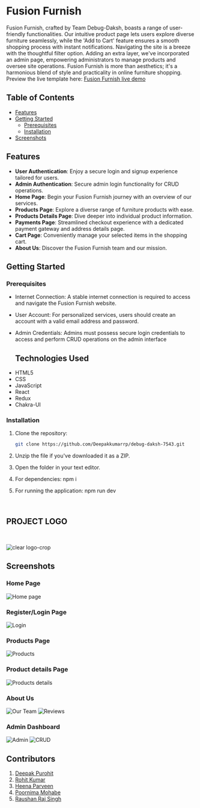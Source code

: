 # Fusion Furnish

Fusion Furnish, crafted by Team Debug-Daksh, boasts a range of user-friendly functionalities. Our intuitive product page lets users explore diverse furniture seamlessly, while the 'Add to Cart' feature ensures a smooth shopping process with instant notifications. Navigating the site is a breeze with the thoughtful filter option. Adding an extra layer, we've incorporated an admin page, empowering administrators to manage products and oversee site operations. Fusion Furnish is more than aesthetics; it's a harmonious blend of style and practicality in online furniture shopping.
Preview the live template here: [Fusion Furnish live demo](https://fusionfurnish.vercel.app/)

## Table of Contents
- [Features](#features)
- [Getting Started](#getting-started)
  - [Prerequisites](#prerequisites)
  - [Installation](#installation)
- [Screenshots](#Screenshots)


## Features

- **User Authentication**: Enjoy a secure login and signup experience tailored for users.
- **Admin Authentication**: Secure admin login functionality for CRUD operations.
- **Home Page**: Begin your Fusion Furnish journey with an overview of our services.
- **Products Page**: Explore a diverse range of furniture products with ease.
- **Products Details Page**: Dive deeper into individual product information.
- **Payments Page**: Streamlined checkout experience with a dedicated payment gateway and address details page.
- **Cart Page**: Conveniently manage your selected items in the shopping cart.
- **About Us**: Discover the Fusion Furnish team and our mission.

## Getting Started

### Prerequisites
- Internet Connection: A stable internet connection is required to access and navigate the Fusion Furnish website.
- User Account: For personalized services, users should create an account with a valid email address and password.
- Admin Credentials: Admins must possess secure login credentials to access and perform CRUD operations on the admin interface

  ## Technologies Used
<ul>
<li>HTML5</li>
<li>CSS</li>
<li>JavaScript</li>
<li>React</li>  
<li>Redux</li>
<li>Chakra-UI</li> 
</ul>

### Installation

1. Clone the repository:

   ```bash
   git clone https://github.com/Deepakkumarrp/debug-daksh-7543.git
2. Unzip the file if you've downloaded  it as a ZIP.
3. Open the folder in your text editor.
4. For dependencies:
   npm i
5. For running the application:
   npm run dev

   <br>

## PROJECT LOGO
<br>

![clear logo-crop](https://github.com/Deepakkumarrp/debug-daksh-7543/blob/master/src/Components/Navbar/NavbarImages/FusionFurnishLogo.png)

## Screenshots

### Home Page
![Home page](https://github.com/Deepakkumarrp/debug-daksh-7543/blob/master/src/Components/Screenshots/HomePage.png)

### Register/Login Page
![Login](https://github.com/Deepakkumarrp/debug-daksh-7543/blob/master/src/Components/Screenshots/LoginPage.png)

### Products Page

![Products](https://github.com/Deepakkumarrp/debug-daksh-7543/blob/master/src/Components/Screenshots/ProductPage.png)

### Product details Page
![Products details](https://github.com/Deepakkumarrp/debug-daksh-7543/blob/master/src/Components/Screenshots/ProductDetailPage.png)

### About Us
![Our Team](https://github.com/Deepakkumarrp/debug-daksh-7543/blob/master/src/Components/Screenshots/TeamPage.png)
![Reviews](https://github.com/Deepakkumarrp/debug-daksh-7543/blob/master/src/Components/Screenshots/Reviews.png)

### Admin Dashboard
![Admin](https://github.com/Deepakkumarrp/debug-daksh-7543/blob/master/src/Components/Screenshots/AdminDashboard.png)
![CRUD](https://github.com/Deepakkumarrp/debug-daksh-7543/blob/master/src/Components/Screenshots/AddProductPage.png)



## Contributors
1. <a href="https://github.com/Deepakkumarrp" target="_blank">Deepak Purohit</a> 
2. <a href="https://github.com/Rohit27082000" target="_blank">Rohit Kumar</a>  
3. <a href="https://github.com/parveenheena" target="_blank"> Heena Parveen</a>
4. <a href="https://github.com/PoornimaMohabe" target="_blank">Poornima Mohabe</a>
5. <a href="https://github.com/Raushan8505" target="_blank">Raushan Raj Singh</a>
